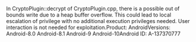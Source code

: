 In CryptoPlugin::decrypt of CryptoPlugin.cpp, there is a possible out of bounds write due to a heap buffer overflow. This could lead to local escalation of privilege with no additional execution privileges needed. User interaction is not needed for exploitation.Product: AndroidVersions: Android-8.0 Android-8.1 Android-9 Android-10Android ID: A-137370777